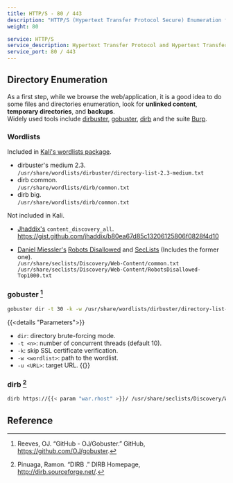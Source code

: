 ```yaml
---
title: HTTP/S - 80 / 443
description: "HTTP/S (Hypertext Transfer Protocol Secure) Enumeration for Pentesting"
weight: 80

service: HTTP/S
service_description: Hypertext Transfer Protocol and Hypertext Transfer Protocol Secure.
service_port: 80 / 443
---
```

## Directory Enumeration

As a first step, while we browse the web/application, it is a good idea to do some files and directories enumeration, look for **unlinked content**, **temporary directories**, and **backups**.  
Widely used tools include [dirbuster](https://www.owasp.org/index.php/Category:OWASP_DirBuster_Project), [gobuster](https://github.com/OJ/gobuster), [dirb](https://sourceforge.net/projects/dirb/) and the suite [Burp](https://portswigger.net/burp).

### Wordlists

Included in [Kali's wordlists package](https://tools.kali.org/password-attacks/wordlists).

- dirbuster's medium 2.3.  
`/usr/share/wordlists/dirbuster/directory-list-2.3-medium.txt`
- dirb common.  
`/usr/share/wordlists/dirb/common.txt`
- dirb big.  
`/usr/share/wordlists/dirb/common.txt`

Not included in Kali.
- [Jhaddix's](https://twitter.com/Jhaddix) `content_discovery_all`.  
<https://gist.github.com/jhaddix/b80ea67d85c13206125806f0828f4d10>

- [Daniel Miessler's](https://twitter.com/danielmiessler) [Robots Disallowed](https://github.com/danielmiessler/RobotsDisallowed) and [SecLists](https://github.com/danielmiessler/SecLists/) (Includes the former one).  
`/usr/share/seclists/Discovery/Web-Content/common.txt`  
`/usr/share/seclists/Discovery/Web-Content/RobotsDisallowed-Top1000.txt`

### gobuster [^gobuster]
```sh
gobuster dir -t 30 -k -w /usr/share/wordlists/dirbuster/directory-list-2.3-medium.txt -u https://{{< param "war.rhost" >}}/ 
```
{{<details "Parameters">}}
- `dir`: directory brute-forcing mode.
- `-t <n>`: number of concurrent threads (default 10).
- `-k`: skip SSL certificate verification.
- `-w <wordlist>`: path to the wordlist.
- `-u <URL>`: target URL.
{{</details>}}

### dirb [^dirb]
```sh
dirb https://{{< param "war.rhost" >}}/ /usr/share/seclists/Discovery/Web-Content/common.txt
```
## Reference

[^gobuster]: Reeves, OJ. “GitHub - OJ/Gobuster.” GitHub, https://github.com/OJ/gobuster.
[^dirb]: Pinuaga, Ramon. “DIRB .” DIRB Homepage, http://dirb.sourceforge.net/.
